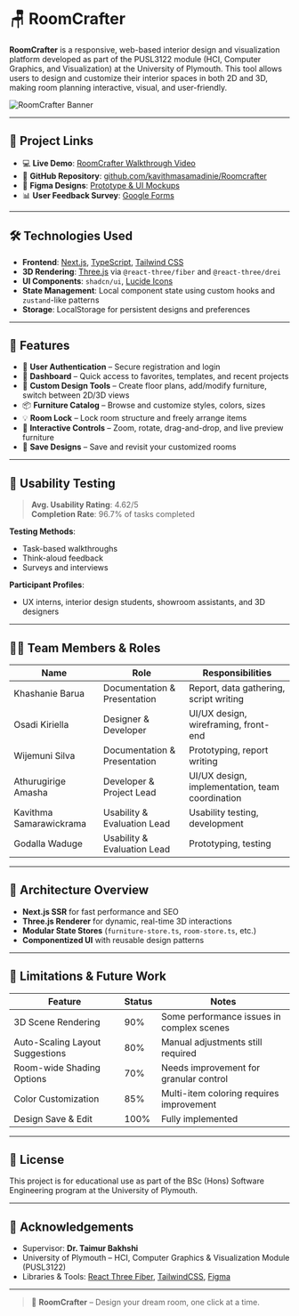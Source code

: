 # 🪑 RoomCrafter

**RoomCrafter** is a responsive, web-based interior design and visualization platform developed as part of the PUSL3122 module (HCI, Computer Graphics, and Visualization) at the University of Plymouth. This tool allows users to design and customize their interior spaces in both 2D and 3D, making room planning interactive, visual, and user-friendly.

![RoomCrafter Banner](https://your-screenshot-link-here.com) <!-- Optional: Add banner or screenshot -->

---

## 🔗 Project Links

- 💻 **Live Demo**: [RoomCrafter Walkthrough Video](https://youtu.be/DfN9FkOeAkE)
- 📁 **GitHub Repository**: [github.com/kavithmasamadinie/Roomcrafter](https://github.com/kavithmasamadinie/RoomCrafter-Interactive-3D-Room-Design-Platform)
- 🎨 **Figma Designs**: [Prototype & UI Mockups](https://www.figma.com/design/pPP0mpemku7xJsGNt1kGXm/HCI?node-id=0-1)
- 📊 **User Feedback Survey**: [Google Forms](https://forms.gle/HupbcaCpYFjVjMW79)

---

## 🛠️ Technologies Used

- **Frontend**: [Next.js](https://nextjs.org/), [TypeScript](https://www.typescriptlang.org/), [Tailwind CSS](https://tailwindcss.com/)
- **3D Rendering**: [Three.js](https://threejs.org/) via `@react-three/fiber` and `@react-three/drei`
- **UI Components**: `shadcn/ui`, [Lucide Icons](https://lucide.dev/)
- **State Management**: Local component state using custom hooks and `zustand`-like patterns
- **Storage**: LocalStorage for persistent designs and preferences

---

## 🎯 Features

- 🔐 **User Authentication** – Secure registration and login
- 🏡 **Dashboard** – Quick access to favorites, templates, and recent projects
- 🎨 **Custom Design Tools** – Create floor plans, add/modify furniture, switch between 2D/3D views
- 📦 **Furniture Catalog** – Browse and customize styles, colors, sizes
- 💡 **Room Lock** – Lock room structure and freely arrange items
- 🧭 **Interactive Controls** – Zoom, rotate, drag-and-drop, and live preview furniture
- 💾 **Save Designs** – Save and revisit your customized rooms

---

## 🧪 Usability Testing

> **Avg. Usability Rating**: 4.62/5  
> **Completion Rate**: 96.7% of tasks completed

**Testing Methods**:
- Task-based walkthroughs
- Think-aloud feedback
- Surveys and interviews

**Participant Profiles**:
- UX interns, interior design students, showroom assistants, and 3D designers

---

## 👩‍💻 Team Members & Roles

| Name                  | Role                          | Responsibilities                              |
|-----------------------|-------------------------------|-----------------------------------------------|
| Khashanie Barua       | Documentation & Presentation  | Report, data gathering, script writing        |
| Osadi Kiriella        | Designer & Developer          | UI/UX design, wireframing, front-end          |
| Wijemuni Silva        | Documentation & Presentation  | Prototyping, report writing                   |
| Athurugirige Amasha   | Developer & Project Lead      | UI/UX design, implementation, team coordination |
| Kavithma Samarawickrama | Usability & Evaluation Lead | Usability testing, development                |
| Godalla Waduge        | Usability & Evaluation Lead   | Prototyping, testing                          |

---

## 🧭 Architecture Overview

- **Next.js SSR** for fast performance and SEO
- **Three.js Renderer** for dynamic, real-time 3D interactions
- **Modular State Stores** (`furniture-store.ts`, `room-store.ts`, etc.)
- **Componentized UI** with reusable design patterns

---

## 🧱 Limitations & Future Work

| Feature                             | Status     | Notes |
|-------------------------------------|------------|-------|
| 3D Scene Rendering                  | 90%        | Some performance issues in complex scenes |
| Auto-Scaling Layout Suggestions     | 80%        | Manual adjustments still required         |
| Room-wide Shading Options          | 70%        | Needs improvement for granular control    |
| Color Customization                | 85%        | Multi-item coloring requires improvement  |
| Design Save & Edit                 | 100%       | Fully implemented                         |

---

## 📜 License

This project is for educational use as part of the BSc (Hons) Software Engineering program at the University of Plymouth.

---

## 📣 Acknowledgements

- Supervisor: **Dr. Taimur Bakhshi**
- University of Plymouth – HCI, Computer Graphics & Visualization Module (PUSL3122)
- Libraries & Tools: [React Three Fiber](https://docs.pmnd.rs/react-three-fiber), [TailwindCSS](https://tailwindcss.com), [Figma](https://figma.com)

---

> 🚀 **RoomCrafter** – Design your dream room, one click at a time.

